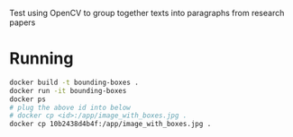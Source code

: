 Test using OpenCV to group together texts into paragraphs from research papers

# Running

```bash
docker build -t bounding-boxes .
docker run -it bounding-boxes
docker ps
# plug the above id into below
# docker cp <id>:/app/image_with_boxes.jpg .
docker cp 10b2438d4b4f:/app/image_with_boxes.jpg .
```
